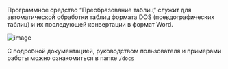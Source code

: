 Программное средство “Преобразование таблиц” служит для автоматической обработки таблиц формата DOS (псевдографических таблиц) и их последующей конвертации в формат Word.

![image](https://github.com/user-attachments/assets/55c013d6-4f21-4244-a32b-464b008771f1)

С подробной документацией, руководством пользователя и примерами работы можно ознакомиться в папке `/docs`
